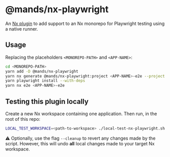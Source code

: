 # @mands/nx-playwright

An [Nx plugin](https://nx.dev/packages/nx-plugin) to add support to an Nx monorepo for
Playwright testing using a native runner.

## Usage

Replacing the placeholders `<MONOREPO-PATH>` and `<APP-NAME>`:

```sh
cd <MONOREPO-PATH>
yarn add -D @mands/nx-playwright
yarn nx generate @mands/nx-playwright:project <APP-NAME>-e2e --project <APP-NAME>
yarn playwright install --with-deps
yarn nx e2e <APP-NAME>-e2e
```

## Testing this plugin locally

Create a new Nx workspace containing one application. Then run, in the root of this repo:

```sh
LOCAL_TEST_WORKSPACE=<path-to-workspace> ./local-test-nx-playwright.sh
```

⚠️ Optionally, use the flag `--cleanup` to revert any changes made by the script. However, this will undo **all** local changes made to your target Nx workspace.
